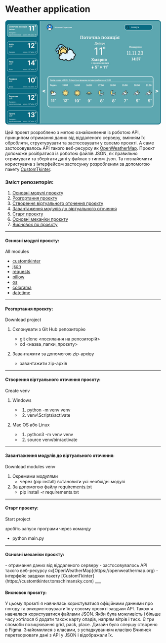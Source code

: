 # Weather application

![bigscreen.jpg](static/screen.png.jpg)

Цей проект розроблено з метою ознайомлення із роботою API, принципом отримання даних від віддаленого серверу, вмінням їх обробляти, структурувати та застосовувати у своємо проєкті. А саме застосовувалось API такого веб-ресурсу як [OpenWeatherMap](https://openweathermap.org). Проєкт допоможе розібратися із роботою файлів JSON, як правильно отримувати та зберігати дані у файлах з типом .json. Та познайомити користувача з інтерфейсом застосунку розробленим за допомогою пакету [CustomTkinter](https://customtkinter.tomschimansky.com).

### Зміст репозиторія:

1. [Основні модулі проєкту](#all-modules)
2. [Розгортання проєкту](#download-project)
3. [Створення віртуального оточення проєкту](#create-venv)
4. [Завантаження модулів до віртуального оточення](#download-modules-venv)
5. [Старт проєкту](#start-project)
6. [Основні механіки проєкту](#all-mechanics)
7. [Висновок по проєкту](#result) 
___
<h4 id= 'all-modules'>Основні модулі проєкту:</h4>
All modules

- [customtkinter](https://customtkinter.tomschimansky.com/)
- [json](https://docs.python.org/3/library/json.html)
- [requests](https://pypi.org/project/requests/)
- [pillow](https://pillow.readthedocs.io/en/stable/)
- [os](https://docs.python.org/uk/3.13/library/os.html)
- [colorama](https://pypi.org/project/colorama/)
- [datetime](https://docs.python.org/uk/3.9/library/datetime.html)
___
<h4 id= 'download-project'>Розгортання проєкту:</h4>
Download project

1. Склонувати з Git Hub репозиторію
    - git clone <посилання на репозиторій>
    - cd <назва_папки_проєкту>

2. Завантажити за допомогою zip-архіву
    - завантажити zip-архів
___
<h4 id= 'create-venv'>Створення віртуального оточення проєкту:</h4>
Сreate venv

1. Windows
    - 1. python -m venv venv
    - 2. venv\Scripts\activate

2. Mac OS або Linux
    - 1. python3 -m venv venv
    - 2. source venv/bin/activate
___
<h4 id= 'download-modules-venv'>Завантаження модулів до віртуального оточення:</h4>
Download modules venv

1. Окремими модулями
    - через (pip install) встановити усі необхідні модулі
2. За допомогою файлу requirements.txt
    - pip install -r requirements.txt
___
<h4 id= 'start-project'>Старт проєкту:</h4>
Start project

зробіть запуск програми через команду 
  - python main.py
___
<h4 id= 'all-mechanics'>Основні механіки проєкту:</h4>
    - отримання даних від віддаленого серверу
    - застосовувалось API такого веб-ресурсу як[OpenWeatherMap](https://openweathermap.org)
    - інтерфейс завдяки пакету [CustomTkinter](https://customtkinter.tomschimansky.com)
___
<h4 id= 'result'>Висновок проєкту:</h4>
У цьому проєкті я навчилась користуватися офіційними данними про погоду та використовуваати їх у своєму проєкті завдяки API. Також я навчалася користуватися файлами JSON. Якби була можливість і більше часу хотілося б додати також карту опадів, напрям вітрів і тиск.
Є три спомоби позиціювання grid, pack, place. Дизайн було спершу створено в Figma. Знайомилися з класами, з успадкуванням класівю Вчилися перетворювати дані з API у JSON і відображали їх.
